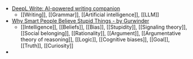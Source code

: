 - [DeepL Write: AI-powered writing companion](https://www.deepl.com/write-mobile)
	- [[Writing]], [[Grammar]], [[Artificial intelligence]], [[LLM]]
- [Why Smart People Believe Stupid Things - by Gurwinder](https://gurwinder.substack.com/p/why-smart-people-hold-stupid-beliefs)
	- [[Intelligence]], [[Beliefs]], [[Bias]], [[Stupidity]], [[Signaling theory]], [[Social belonging]], [[Rationality]], [[Argument]], [[Argumentative theory of reasoning]], [[Logic]], [[Cognitive biases]], [[Goal]], [[Truth]], [[Curiosity]]
-